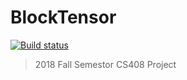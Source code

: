 # BlockTensor

[![Build status](https://travis-ci.org/yunik1004/BlockTensor.svg?branch=master)](https://travis-ci.org/yunik1004/BlockTensor)

> 2018 Fall Semestor CS408 Project
